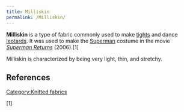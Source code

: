 ```yaml
---
title: Milliskin
permalink: /Milliskin/
---
```


**Milliskin** is a type of fabric commonly used to make
[tights](/tights "wikilink") and dance [leotards](/leotard "wikilink").
It was used to make the [Superman](/Superman "wikilink") costume in the
movie *[Superman Returns](/Superman_Returns "wikilink")* (2006).[1]

Milliskin is characterized by being very light, thin, and stretchy.

## References

[Category:Knitted fabrics](/Category:Knitted_fabrics "wikilink")

[1]